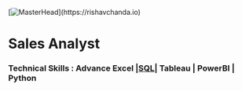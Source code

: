[![MasterHead](https://1.bp.blogspot.com/-7A4WynwLsM...)](https://rishavchanda.io)
# Sales Analyst 
### Technical Skills : Advance Excel |[SQL](https://drive.google.com/file/d/1Bg2Vl2dCTWbMrVa7wCQubbHkHj3lcAhE/view?usp=sharing)| Tableau | PowerBI | Python



